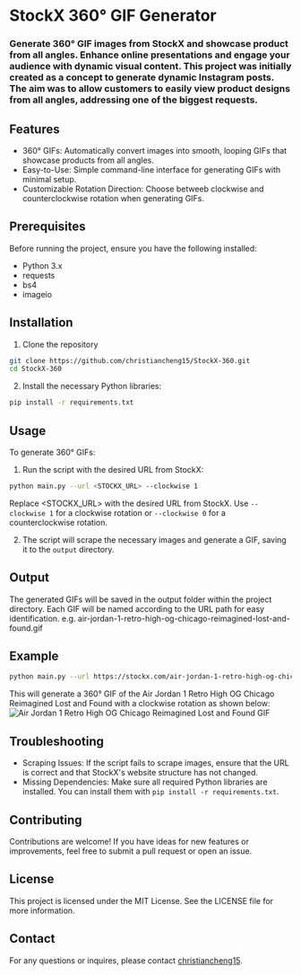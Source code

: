 # StockX 360° GIF Generator

### Generate 360° GIF images from StockX and showcase product from all angles. Enhance online presentations and engage your audience with dynamic visual content. This project was initially created as a concept to generate dynamic Instagram posts. The aim was to allow customers to easily view product designs from all angles, addressing one of the biggest requests. 

## Features
- 360° GIFs: Automatically convert images into smooth, looping GIFs that showcase products from all angles.
- Easy-to-Use: Simple command-line interface for generating GIFs with minimal setup.
- Customizable Rotation Direction: Choose betweeb clockwise and counterclockwise rotation when generating GIFs.

## Prerequisites
Before running the project, ensure you have the following installed:
- Python 3.x
- requests
- bs4
- imageio

## Installation
1. Clone the repository
```bash
git clone https://github.com/christiancheng15/StockX-360.git
cd StockX-360
```

2. Install the necessary Python libraries:
```bash
pip install -r requirements.txt
```

## Usage
To generate 360° GIFs:
1. Run the script with the desired URL from StockX:
```bash
python main.py --url <STOCKX_URL> --clockwise 1
```
Replace <STOCKX_URL> with the desired URL from StockX. Use `--clockwise 1` for a clockwise rotation or `--clockwise 0` for a counterclockwise rotation.

2. The script will scrape the necessary images and generate a GIF, saving it to the `output` directory.

## Output
The generated GIFs will be saved in the output folder within the project directory. Each GIF will be named according to the URL path for easy identification. e.g. air-jordan-1-retro-high-og-chicago-reimagined-lost-and-found.gif

## Example
```bash
python main.py --url https://stockx.com/air-jordan-1-retro-high-og-chicago-reimagined-lost-and-found --clockwise 1
```
This will generate a 360° GIF of the Air Jordan 1 Retro High OG Chicago Reimagined Lost and Found with a clockwise rotation as shown below:
![Air Jordan 1 Retro High OG Chicago Reimagined Lost and Found GIF](examples/air-jordan-1-retro-high-og-chicago-reimagined-lost-and-found.gif)

## Troubleshooting
- Scraping Issues: If the script fails to scrape images, ensure that the URL is correct and that StockX's website structure has not changed.
- Missing Dependencies: Make sure all required Python libraries are installed. You can install them with `pip install -r requirements.txt`.

## Contributing
Contributions are welcome! If you have ideas for new features or improvements, feel free to submit a pull request or open an issue.

## License
This project is licensed under the MIT License. See the LICENSE file for more information.

## Contact
For any questions or inquires, please contact [christiancheng15](https://github.com/christiancheng15/).
